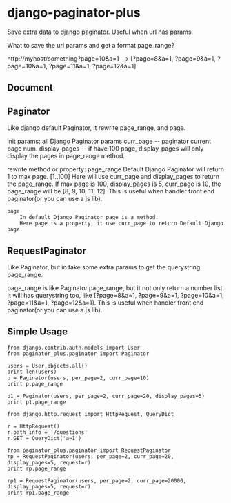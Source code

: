 django-paginator-plus
===

Save extra data to django paginator.
Useful when url has params.

What to save the url params and get a format page_range?

http://myhost/something?page=10&a=1 --> [?page=8&a=1, ?page=9&a=1, ?page=10&a=1, ?page=11&a=1, ?page=12&a=1]

Document
---

Paginator
---
Like django default Paginator, it rewrite page_range, and page.

init params:
    all Django Paginator params
    curr_page -- paginator current page num.
    display_pages -- if have 100 page, display_pages will only display the pages in page_range method.

rewrite method or property:
    page_range
        Default Django Paginator will return 1 to max page. [1..100]
        Here will use curr_page and display_pages to return the page_range.
        If max page is 100, display_pages is 5, curr_page is 10, the
        page_range will be [8, 9, 10, 11, 12].
        This is useful when handler front end paginator(or you can use a js lib).

    page
        In default Django Paginator page is a method.
        Here page is a property, it use curr_page to return Default Django page.

RequestPaginator
---
Like Paginator, but in take some extra params to get the querystring page_range.

page_range is like Paginator.page_range, but it not only return a number list.
It will has querystring too, like [?page=8&a=1, ?page=9&a=1, ?page=10&a=1, ?page=11&a=1, ?page=12&a=1].
This is useful when handler front end paginator(or you can use a js lib).

Simple Usage
---

    from django.contrib.auth.models import User
    from paginator_plus.paginator import Paginator

    users = User.objects.all()
    print len(users)
    p = Paginator(users, per_page=2, curr_page=10)
    print p.page_range

    p1 = Paginator(users, per_page=2, curr_page=20, display_pages=5)
    print p1.page_range

    from django.http.request import HttpRequest, QueryDict

    r = HttpRequest()
    r.path_info = '/questions'
    r.GET = QueryDict('a=1')

    from paginator_plus.paginator import RequestPaginator
    rp = RequestPaginator(users, per_page=2, curr_page=20, display_pages=5, request=r)
    print rp.page_range

    rp1 = RequestPaginator(users, per_page=2, curr_page=20000, display_pages=5, request=r)
    print rp1.page_range
